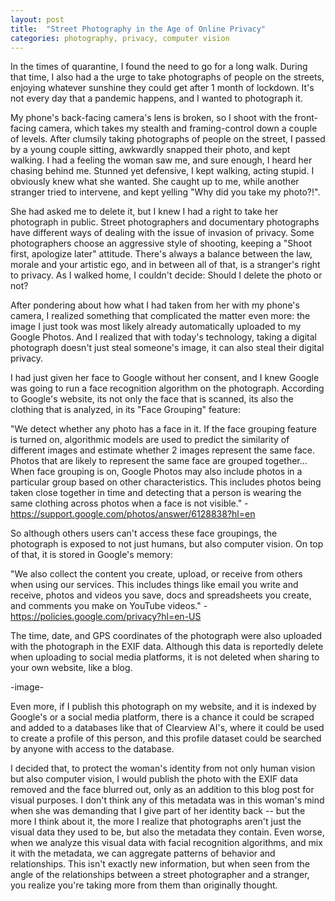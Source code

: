 ```yaml
---
layout: post
title:  "Street Photography in the Age of Online Privacy"
categories: photography, privacy, computer vision
---
```

In the times of quarantine, I found the need to go for a long walk. During that time, I also had a the urge to take photographs of people on the streets, enjoying whatever sunshine they could get after 1 month of lockdown. It's not every day that a pandemic happens, and I wanted to photograph it.

My phone's back-facing camera's lens is broken, so I shoot with the front-facing camera, which takes my stealth and framing-control down a couple of levels. After clumsily taking photographs of people on the street, I passed by a young couple sitting, awkwardly snapped their photo, and kept walking. I had a feeling the woman saw me, and sure enough, I heard her chasing behind me. Stunned yet defensive, I kept walking, acting stupid. I obviously knew what she wanted. She caught up to me, while another stranger tried to intervene, and kept yelling "Why did you take my photo?!".

She had asked me to delete it, but I knew I had a right to take her photograph in public. Street photographers and documentary photographs have different ways of dealing with the issue of invasion of privacy. Some photographers choose an aggressive style of shooting, keeping a "Shoot first, apologize later" attitude. There's always a balance between the law, morale and your artistic ego, and in between all of that, is a stranger's right to privacy. As I walked home, I couldn't decide: Should I delete the photo or not?

After pondering about how what I had taken from her with my phone's camera, I realized something that complicated the matter even more: the image I just took was most likely already automatically uploaded to my Google Photos. And I realized that with today's technology, taking a digital photograph doesn't just steal someone's image, it can also steal their digital privacy.

I had just given her face to Google without her consent, and I knew Google was going to run a face recognition algorithm on the photograph. According to Google's website, its not only the face that is scanned, its also the clothing that is analyzed, in its "Face Grouping" feature:

"We detect whether any photo has a face in it.
If the face grouping feature is turned on, algorithmic models are used to predict the similarity of different images and estimate whether 2 images represent the same face.
Photos that are likely to represent the same face are grouped together...
When face grouping is on, Google Photos may also include photos in a particular group based on other characteristics. This includes photos being taken close together in time and detecting that a person is wearing the same clothing across photos when a face is not visible." -https://support.google.com/photos/answer/6128838?hl=en

So although others users can't access these face groupings, the photograph is exposed to not just humans, but also computer vision. On top of that, it is stored in Google's memory:

"We also collect the content you create, upload, or receive from others when using our services. This includes things like email you write and receive, photos and videos you save, docs and spreadsheets you create, and comments you make on YouTube videos." -https://policies.google.com/privacy?hl=en-US

The time, date, and GPS coordinates of the photograph were also uploaded with the photograph in the EXIF data. Although this data is reportedly delete when uploading to social media platforms, it is not deleted when sharing to your own website, like a blog.

-image-

 Even more, if I publish this photograph on my website, and it is indexed by Google's or a social media platform, there is a chance it could be scraped and added to a databases like that of Clearview AI's, where it could be used to create a profile of this person, and this profile dataset could be searched by anyone with access to the database.

I decided that, to protect the woman's identity from not only human vision but also computer vision, I would publish the photo with the EXIF data removed and the face blurred out, only as an addition to this blog post for visual purposes. I don't think any of this metadata was in this woman's mind when she was demanding that I give part of her identity back -- but the more I think about it, the more I realize that photographs aren't just the visual data they used to be, but also the metadata they contain. Even worse, when we analyze this visual data with facial recognition algorithms, and mix it with the metadata, we can aggregate patterns of behavior and relationships. This isn't exactly new information, but when seen from the angle of the relationships between a street photographer and a stranger, you realize you're taking more from them than originally thought.
